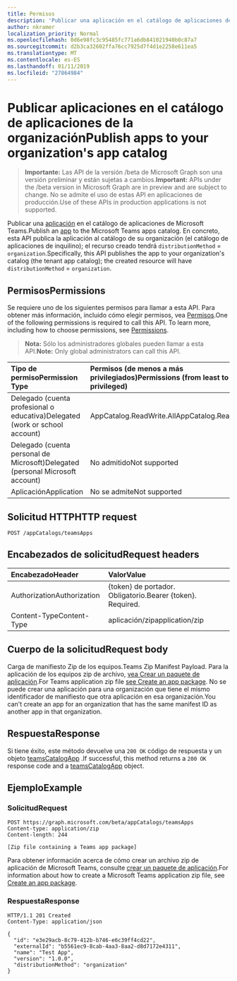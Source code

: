 ```yaml
---
title: Permisos
description: 'Publicar una aplicación en el catálogo de aplicaciones de Microsoft Teams. '
author: nkramer
localization_priority: Normal
ms.openlocfilehash: 0d6e98fc3c95485fc771a6db841021940b0c87a7
ms.sourcegitcommit: d2b3ca32602ffa76cc7925d7f4d1e2258e611ea5
ms.translationtype: MT
ms.contentlocale: es-ES
ms.lasthandoff: 01/11/2019
ms.locfileid: "27864984"
---
```

# <a name="publish-apps-to-your-organizations-app-catalog"></a><span data-ttu-id="f127b-103">Publicar aplicaciones en el catálogo de aplicaciones de la organización</span><span class="sxs-lookup"><span data-stu-id="f127b-103">Publish apps to your organization's app catalog</span></span>

> <span data-ttu-id="f127b-104">**Importante:** Las API de la versión /beta de Microsoft Graph son una versión preliminar y están sujetas a cambios.</span><span class="sxs-lookup"><span data-stu-id="f127b-104">**Important:** APIs under the /beta version in Microsoft Graph are in preview and are subject to change.</span></span> <span data-ttu-id="f127b-105">No se admite el uso de estas API en aplicaciones de producción.</span><span class="sxs-lookup"><span data-stu-id="f127b-105">Use of these APIs in production applications is not supported.</span></span>

<span data-ttu-id="f127b-106">Publicar una [aplicación](../resources/teamsapp.md) en el catálogo de aplicaciones de Microsoft Teams.</span><span class="sxs-lookup"><span data-stu-id="f127b-106">Publish an [app](../resources/teamsapp.md) to the Microsoft Teams apps catalog.</span></span> <span data-ttu-id="f127b-107">En concreto, esta API publica la aplicación al catálogo de su organización (el catálogo de aplicaciones de inquilino); el recurso creado tendrá `distributionMethod`  =  `organization`.</span><span class="sxs-lookup"><span data-stu-id="f127b-107">Specifically, this API publishes the app to your organization's catalog (the tenant app catalog); the created resource will have `distributionMethod` = `organization`.</span></span>

## <a name="permissions"></a><span data-ttu-id="f127b-108">Permisos</span><span class="sxs-lookup"><span data-stu-id="f127b-108">Permissions</span></span>

<span data-ttu-id="f127b-p103">Se requiere uno de los siguientes permisos para llamar a esta API. Para obtener más información, incluido cómo elegir permisos, vea [Permisos](https://developer.microsoft.com/graph/docs/concepts/permissions_reference).</span><span class="sxs-lookup"><span data-stu-id="f127b-p103">One of the following permissions is required to call this API. To learn more, including how to choose permissions, see [Permissions](https://developer.microsoft.com/graph/docs/concepts/permissions_reference).</span></span>

><span data-ttu-id="f127b-111">**Nota:** Sólo los administradores globales pueden llamar a esta API.</span><span class="sxs-lookup"><span data-stu-id="f127b-111">**Note:** Only global administrators can call this API.</span></span> 

| <span data-ttu-id="f127b-112">Tipo de permiso</span><span class="sxs-lookup"><span data-stu-id="f127b-112">Permission Type</span></span>                        | <span data-ttu-id="f127b-113">Permisos (de menos a más privilegiados)</span><span class="sxs-lookup"><span data-stu-id="f127b-113">Permissions (from least to most privileged)</span></span>|
|:----------------------------------     |:-------------|
| <span data-ttu-id="f127b-114">Delegado (cuenta profesional o educativa)</span><span class="sxs-lookup"><span data-stu-id="f127b-114">Delegated (work or school account)</span></span>     | <span data-ttu-id="f127b-115">AppCatalog.ReadWrite.All</span><span class="sxs-lookup"><span data-stu-id="f127b-115">AppCatalog.ReadWrite.All</span></span> |
| <span data-ttu-id="f127b-116">Delegado (cuenta personal de Microsoft)</span><span class="sxs-lookup"><span data-stu-id="f127b-116">Delegated (personal Microsoft account)</span></span> | <span data-ttu-id="f127b-117">No admitido</span><span class="sxs-lookup"><span data-stu-id="f127b-117">Not supported</span></span>|
| <span data-ttu-id="f127b-118">Aplicación</span><span class="sxs-lookup"><span data-stu-id="f127b-118">Application</span></span>                            | <span data-ttu-id="f127b-119">No se admite</span><span class="sxs-lookup"><span data-stu-id="f127b-119">Not supported</span></span>|

## <a name="http-request"></a><span data-ttu-id="f127b-120">Solicitud HTTP</span><span class="sxs-lookup"><span data-stu-id="f127b-120">HTTP request</span></span>
<!-- { "blockType": "ignored" } -->
```http
POST /appCatalogs/teamsApps
```

## <a name="request-headers"></a><span data-ttu-id="f127b-121">Encabezados de solicitud</span><span class="sxs-lookup"><span data-stu-id="f127b-121">Request headers</span></span>

| <span data-ttu-id="f127b-122">Encabezado</span><span class="sxs-lookup"><span data-stu-id="f127b-122">Header</span></span>        | <span data-ttu-id="f127b-123">Valor</span><span class="sxs-lookup"><span data-stu-id="f127b-123">Value</span></span>           |
|:--------------|:--------------  |
| <span data-ttu-id="f127b-124">Authorization</span><span class="sxs-lookup"><span data-stu-id="f127b-124">Authorization</span></span> | <span data-ttu-id="f127b-p104">{token} de portador. Obligatorio.</span><span class="sxs-lookup"><span data-stu-id="f127b-p104">Bearer {token}. Required.</span></span>  |
| <span data-ttu-id="f127b-127">Content-Type</span><span class="sxs-lookup"><span data-stu-id="f127b-127">Content-Type</span></span>  | <span data-ttu-id="f127b-128">aplicación/zip</span><span class="sxs-lookup"><span data-stu-id="f127b-128">application/zip</span></span> |

## <a name="request-body"></a><span data-ttu-id="f127b-129">Cuerpo de la solicitud</span><span class="sxs-lookup"><span data-stu-id="f127b-129">Request body</span></span>

<span data-ttu-id="f127b-130">Carga de manifiesto Zip de los equipos.</span><span class="sxs-lookup"><span data-stu-id="f127b-130">Teams Zip Manifest Payload.</span></span> <span data-ttu-id="f127b-131">Para la aplicación de los equipos zip de archivo, [vea Crear un paquete de aplicación](https://docs.microsoft.com/en-us/microsoftteams/platform/concepts/apps/apps-package).</span><span class="sxs-lookup"><span data-stu-id="f127b-131">For Teams application zip file [see Create an app package](https://docs.microsoft.com/en-us/microsoftteams/platform/concepts/apps/apps-package).</span></span> <span data-ttu-id="f127b-132">No se puede crear una aplicación para una organización que tiene el mismo identificador de manifiesto que otra aplicación en esa organización.</span><span class="sxs-lookup"><span data-stu-id="f127b-132">You can't create an app for an organization that has the same manifest ID as another app in that organization.</span></span>

## <a name="response"></a><span data-ttu-id="f127b-133">Respuesta</span><span class="sxs-lookup"><span data-stu-id="f127b-133">Response</span></span>

<span data-ttu-id="f127b-134">Si tiene éxito, este método devuelve una `200 OK` código de respuesta y un objeto [teamsCatalogApp](../resources/teamsapp.md) .</span><span class="sxs-lookup"><span data-stu-id="f127b-134">If successful, this method returns a `200 OK` response code and a [teamsCatalogApp](../resources/teamsapp.md) object.</span></span>

## <a name="example"></a><span data-ttu-id="f127b-135">Ejemplo</span><span class="sxs-lookup"><span data-stu-id="f127b-135">Example</span></span>

### <a name="request"></a><span data-ttu-id="f127b-136">Solicitud</span><span class="sxs-lookup"><span data-stu-id="f127b-136">Request</span></span>

```http
POST https://graph.microsoft.com/beta/appCatalogs/teamsApps
Content-type: application/zip
Content-length: 244

[Zip file containing a Teams app package]
```

<span data-ttu-id="f127b-137">Para obtener información acerca de cómo crear un archivo zip de aplicación de Microsoft Teams, consulte [crear un paquete de aplicación](https://docs.microsoft.com/en-us/microsoftteams/platform/concepts/apps/apps-package).</span><span class="sxs-lookup"><span data-stu-id="f127b-137">For information about how to create a Microsoft Teams application zip file, see [Create an app package](https://docs.microsoft.com/en-us/microsoftteams/platform/concepts/apps/apps-package).</span></span> 

### <a name="response"></a><span data-ttu-id="f127b-138">Respuesta</span><span class="sxs-lookup"><span data-stu-id="f127b-138">Response</span></span>

```
HTTP/1.1 201 Created
Content-Type: application/json

{
  "id": "e3e29acb-8c79-412b-b746-e6c39ff4cd22",
  "externalId": "b5561ec9-8cab-4aa3-8aa2-d8d7172e4311",
  "name": "Test App",
  "version": "1.0.0",
  "distributionMethod": "organization"
}
```
